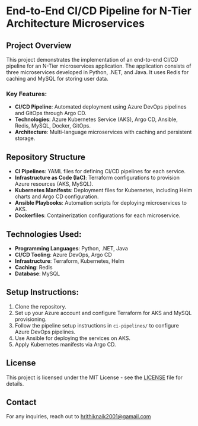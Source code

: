 # End-to-End CI/CD Pipeline for N-Tier Architecture Microservices

## Project Overview
This project demonstrates the implementation of an end-to-end CI/CD pipeline for an N-Tier microservices application. The application consists of three microservices developed in Python, .NET, and Java. It uses Redis for caching and MySQL for storing user data.

### Key Features:
- **CI/CD Pipeline**: Automated deployment using Azure DevOps pipelines and GitOps through Argo CD.
- **Technologies**: Azure Kubernetes Service (AKS), Argo CD, Ansible, Redis, MySQL, Docker, GitOps.
- **Architecture**: Multi-language microservices with caching and persistent storage.

## Repository Structure
- **CI Pipelines**: YAML files for defining CI/CD pipelines for each service.
- **Infrastructure as Code (IaC)**: Terraform configurations to provision Azure resources (AKS, MySQL).
- **Kubernetes Manifests**: Deployment files for Kubernetes, including Helm charts and Argo CD configuration.
- **Ansible Playbooks**: Automation scripts for deploying microservices to AKS.
- **Dockerfiles**: Containerization configurations for each microservice.

## Technologies Used:
- **Programming Languages**: Python, .NET, Java
- **CI/CD Tooling**: Azure DevOps, Argo CD
- **Infrastructure**: Terraform, Kubernetes, Helm
- **Caching**: Redis
- **Database**: MySQL

## Setup Instructions:
1. Clone the repository.
2. Set up your Azure account and configure Terraform for AKS and MySQL provisioning.
3. Follow the pipeline setup instructions in `ci-pipelines/` to configure Azure DevOps pipelines.
4. Use Ansible for deploying the services on AKS.
5. Apply Kubernetes manifests via Argo CD.

## License
This project is licensed under the MIT License - see the [LICENSE](LICENSE) file for details.

## Contact
For any inquiries, reach out to hrithiknaik2001@gamail.com
